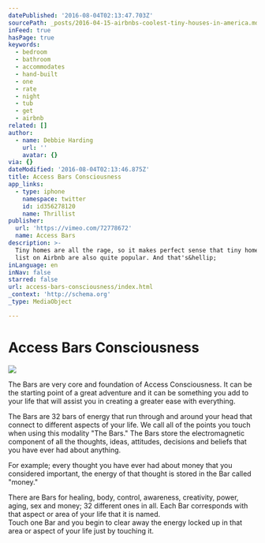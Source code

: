 ```yaml
---
datePublished: '2016-08-04T02:13:47.703Z'
sourcePath: _posts/2016-04-15-airbnbs-coolest-tiny-houses-in-america.md
inFeed: true
hasPage: true
keywords:
  - bedroom
  - bathroom
  - accommodates
  - hand-built
  - one
  - rate
  - night
  - tub
  - get
  - airbnb
related: []
author:
  - name: Debbie Harding
    url: ''
    avatar: {}
via: {}
dateModified: '2016-08-04T02:13:46.875Z'
title: Access Bars Consciousness
app_links:
  - type: iphone
    namespace: twitter
    id: id356278120
    name: Thrillist
publisher:
  url: 'https://vimeo.com/72778672'
  name: Access Bars
description: >-
  Tiny homes are all the rage, so it makes perfect sense that tiny homes people
  list on Airbnb are also quite popular. And that's&hellip;
inLanguage: en
inNav: false
starred: false
url: access-bars-consciousness/index.html
_context: 'http://schema.org'
_type: MediaObject

---
```

# Access Bars Consciousness
![ ](https://the-grid-user-content.s3-us-west-2.amazonaws.com/4a9bc680-57b0-48c2-ac0c-d687d498a53c.jpg)

The Bars are very core and foundation of Access Consciousness. It can be the starting point of a great adventure and it can be something you add to your life that will assist you in creating a greater ease with everything.

The Bars are 32 bars of energy that run through and around your head that connect to different aspects of your life. We call all of the points you touch when using this modality "The Bars." The Bars store the electromagnetic component of all the thoughts, ideas, attitudes, decisions and beliefs that you have ever had about anything.

For example; every thought you have ever had about money that you considered important, the energy of that thought is stored in the Bar called "money."

There are Bars for healing, body, control, awareness, creativity, power, aging, sex and money; 32 different ones in all. Each Bar corresponds with that aspect or area of your life that it is named.   
Touch one Bar and you begin to clear away the energy locked up in that area or aspect of your life just by touching it.